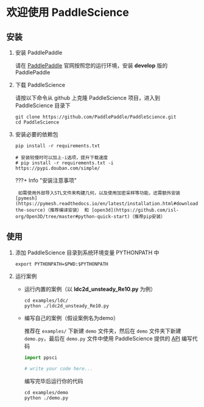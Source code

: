 # 欢迎使用 PaddleScience

## 安装

1. 安装 PaddlePaddle

    请在 [PaddlePaddle](https://www.paddlepaddle.org.cn/install/quick?docurl=/documentation/docs/zh/develop/install/pip/linux-pip.html) 官网按照您的运行环境，安装 **develop** 版的 PaddlePaddle

2. 下载 PaddleScience

    请按以下命令从 github 上克隆 PaddleScience 项目，进入到 PaddleScience 目录下

    ```shell linenums="1"
    git clone https://github.com/PaddlePaddle/PaddleScience.git
    cd PaddleScience
    ```

3. 安装必要的依赖包

    ```shell linenums="1"
    pip install -r requirements.txt

    # 安装较慢时可以加上-i选项，提升下载速度
    # pip install -r requirements.txt -i https://pypi.douban.com/simple/
    ```

    ???+ Info "安装注意事项"

        如需使用外部导入STL文件来构建几何，以及使用加密采样等功能，还需额外安装 [pymesh](https://pymesh.readthedocs.io/en/latest/installation.html#download-the-source)（推荐编译安装） 和 [open3d](https://github.com/isl-org/Open3D/tree/master#python-quick-start)（推荐pip安装）

## 使用

1. 添加 PaddleScience 目录到系统环境变量 PYTHONPATH 中

    ``` shell linenums="1"
    export PYTHONPATH=$PWD:$PYTHONPATH
    ```

2. 运行案例

    - 运行内置的案例（以 **ldc2d_unsteady_Re10.py** 为例）

        ``` shell linenums="1"
        cd examples/ldc/
        python ./ldc2d_unsteady_Re10.py
        ```

    - 编写自己的案例（假设案例名为demo）

        推荐在 `examples/` 下新建 `demo` 文件夹，然后在 `demo` 文件夹下新建 `demo.py`，最后在 `demo.py` 文件中使用 PaddleScience 提供的 [API](./zh/api/arch.md) 编写代码

        ```py linenums="1" title="examples/demo/demo.py"
        import ppsci

        # write your code here...
        ```

        编写完毕后运行你的代码

        ```shell linenums="1"
        cd examples/demo
        python ./demo.py
        ```
